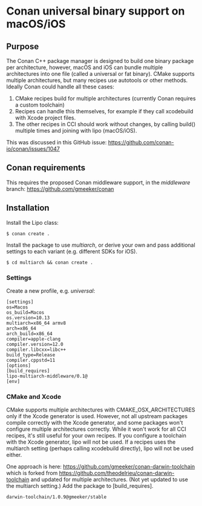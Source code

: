 # Conan universal binary support on macOS/iOS

## Purpose

The Conan C++ package manager is designed to build one binary package per architecture, however, macOS and iOS can bundle multiple architectures into one file (called a universal or fat binary).  CMake supports multiple architectures, but many recipes use autotools or other methods.  Ideally Conan could handle all these cases:

1. CMake recipes build for multiple architectures (currently Conan requires a custom toolchain)
2. Recipes can handle this themselves, for example if they call xcodebuild with Xcode project files.
3. The other recipes in CCI should work without changes, by calling build() multiple times and joining with lipo (macOS/iOS).

This was discussed in this GitHub issue:
<https://github.com/conan-io/conan/issues/1047>

## Conan requirements

This requires the proposed Conan middleware support, in the *middleware* branch:
<https://github.com/gmeeker/conan>

## Installation

Install the Lipo class:

``$ conan create .``

Install the package to use *multiarch*, or derive your own and pass additional settings to each variant (e.g. different SDKs for iOS).

``$ cd multiarch && conan create .``

### Settings

Create a new profile, e.g. *universal*:

```
[settings]
os=Macos
os_build=Macos
os.version=10.13
multiarch=x86_64 armv8
arch=x86_64
arch_build=x86_64
compiler=apple-clang
compiler.version=12.0
compiler.libcxx=libc++
build_type=Release
compiler.cppstd=11
[options]
[build_requires]
lipo-multiarch-middleware/0.1@
[env]
```

### CMake and Xcode

CMake supports multiple architectures with CMAKE_OSX_ARCHITECTURES only if the Xcode generator is used.  However, not all upstream packages compile correctly with the Xcode generator, and some packages won't configure multiple architectures correctly.  While it won't work for all CCI recipes, it's still useful for your own recipes.  If you configure a toolchain with the Xcode generator, lipo will not be used.  If a recipes uses the multiarch setting (perhaps calling xcodebuild directly), lipo will not be used either.

One approach is here: <https://github.com/gmeeker/conan-darwin-toolchain> which is forked from <https://github.com/theodelrieu/conan-darwin-toolchain> and updated for multiple architectures.  (Not yet updated to use the multiarch setting.)  Add the package to [build_requires].

```
darwin-toolchain/1.0.9@gmeeker/stable
```
